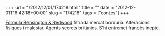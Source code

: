 +++
url = "/2012/12/01/174218.html"
title = ""
date = "2012-12-01T16:42:18+00:00"
slug = "174218"
tags = ["contes"]
+++

[Fórmula Bensington &amp; Redwood](http://en.wikipedia.org/wiki/The_Food_of_the_Gods_and_How_It_Came_to_Earth) filtrada mercat bordurià. Alteracions físiques i malestar. Agents secrets britànics. S'hi entremet francès inepte.

